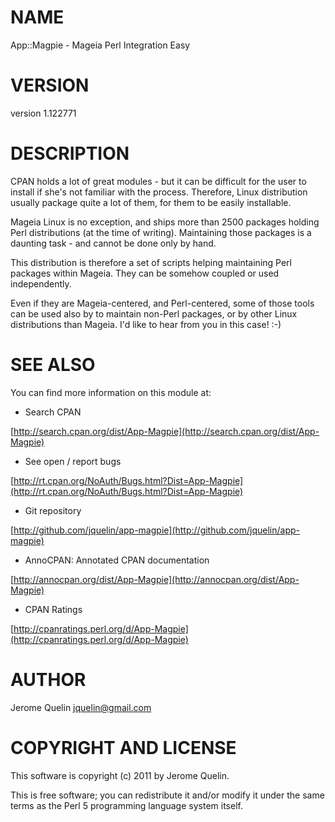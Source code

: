 # NAME

App::Magpie - Mageia Perl Integration Easy

# VERSION

version 1.122771

# DESCRIPTION

CPAN holds a lot of great modules - but it can be difficult for the user
to install if she's not familiar with the process. Therefore, Linux
distribution usually package quite a lot of them, for them to be easily
installable.

Mageia Linux is no exception, and ships more than 2500 packages holding
Perl distributions (at the time of writing). Maintaining those packages
is a daunting task - and cannot be done only by hand.

This distribution is therefore a set of scripts helping maintaining Perl
packages within Mageia. They can be somehow coupled or used
independently.

Even if they are Mageia-centered, and Perl-centered, some of those tools
can be used also by to maintain non-Perl packages, or by other Linux
distributions than Mageia. I'd like to hear from you in this case! :-)

# SEE ALSO

You can find more information on this module at:

- Search CPAN

[http://search.cpan.org/dist/App-Magpie](http://search.cpan.org/dist/App-Magpie)

- See open / report bugs

[http://rt.cpan.org/NoAuth/Bugs.html?Dist=App-Magpie](http://rt.cpan.org/NoAuth/Bugs.html?Dist=App-Magpie)

- Git repository

[http://github.com/jquelin/app-magpie](http://github.com/jquelin/app-magpie)

- AnnoCPAN: Annotated CPAN documentation

[http://annocpan.org/dist/App-Magpie](http://annocpan.org/dist/App-Magpie)

- CPAN Ratings

[http://cpanratings.perl.org/d/App-Magpie](http://cpanratings.perl.org/d/App-Magpie)

# AUTHOR

Jerome Quelin <jquelin@gmail.com>

# COPYRIGHT AND LICENSE

This software is copyright (c) 2011 by Jerome Quelin.

This is free software; you can redistribute it and/or modify it under
the same terms as the Perl 5 programming language system itself.
